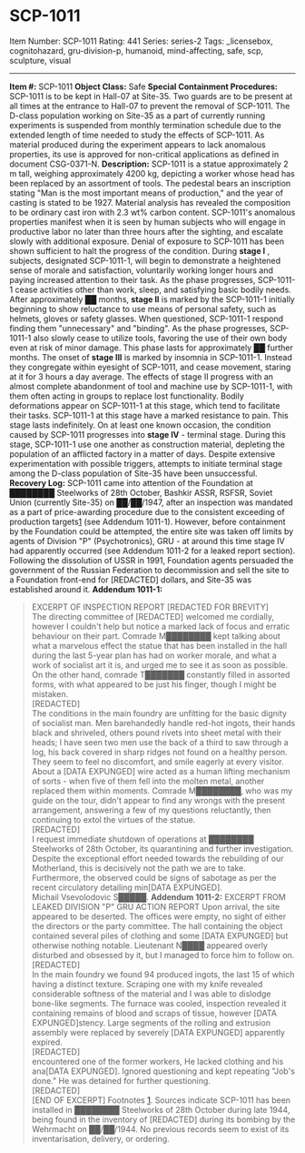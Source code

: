 # SCP-1011
Item Number: SCP-1011
Rating: 441
Series: series-2
Tags: _licensebox, cognitohazard, gru-division-p, humanoid, mind-affecting, safe, scp, sculpture, visual

---

**Item #:** SCP-1011
**Object Class:** Safe
**Special Containment Procedures:** SCP-1011 is to be kept in Hall-07 at Site-35. Two guards are to be present at all times at the entrance to Hall-07 to prevent the removal of SCP-1011. The D-class population working on Site-35 as a part of currently running experiments is suspended from monthly termination schedule due to the extended length of time needed to study the effects of SCP-1011. As material produced during the experiment appears to lack anomalous properties, its use is approved for non-critical applications as defined in document CSG-0371-N.
**Description:** SCP-1011 is a statue approximately 2 m tall, weighing approximately 4200 kg, depicting a worker whose head has been replaced by an assortment of tools. The pedestal bears an inscription stating "Man is the most important means of production," and the year of casting is stated to be 1927. Material analysis has revealed the composition to be ordinary cast iron with 2.3 wt% carbon content.
SCP-1011's anomalous properties manifest when it is seen by human subjects who will engage in productive labor no later than three hours after the sighting, and escalate slowly with additional exposure. Denial of exposure to SCP-1011 has been shown sufficient to halt the progress of the condition.
During **stage I** , subjects, designated SCP-1011-1, will begin to demonstrate a heightened sense of morale and satisfaction, voluntarily working longer hours and paying increased attention to their task. As the phase progresses, SCP-1011-1 cease activities other than work, sleep, and satisfying basic bodily needs.
After approximately ██ months, **stage II** is marked by the SCP-1011-1 initially beginning to show reluctance to use means of personal safety, such as helmets, gloves or safety glasses. When questioned, SCP-1011-1 respond finding them "unnecessary" and "binding". As the phase progresses, SCP-1011-1 also slowly cease to utilize tools, favoring the use of their own body even at risk of minor damage. This phase lasts for approximately ██ further months.
The onset of **stage III** is marked by insomnia in SCP-1011-1. Instead they congregate within eyesight of SCP-1011, and cease movement, staring at it for 3 hours a day average. The effects of stage II progress with an almost complete abandonment of tool and machine use by SCP-1011-1, with them often acting in groups to replace lost functionality. Bodily deformations appear on SCP-1011-1 at this stage, which tend to facilitate their tasks. SCP-1011-1 at this stage have a marked resistance to pain. This stage lasts indefinitely.
On at least one known occasion, the condition caused by SCP-1011 progresses into **stage IV** \- terminal stage. During this stage, SCP-1011-1 use one another as construction material, depleting the population of an afflicted factory in a matter of days. Despite extensive experimentation with possible triggers, attempts to initiate terminal stage among the D-class population of Site-35 have been unsuccessful.
**Recovery Log:** SCP-1011 came into attention of the Foundation at ████████ Steelworks of 28th October, Bashkir ASSR, RSFSR, Soviet Union (currently Site-35) on ██/██/1947, after an inspection was mandated as a part of price-awarding procedure due to the consistent exceeding of production targets[1](javascript:;) (see Addendum 1011-1). However, before containment by the Foundation could be attempted, the entire site was taken off limits by agents of Division "P" (Psychotronics), GRU - at around this time stage IV had apparently occurred (see Addendum 1011-2 for a leaked report section).  
Following the dissolution of USSR in 1991, Foundation agents persuaded the government of the Russian Federation to decommission and sell the site to a Foundation front-end for [REDACTED] dollars, and Site-35 was established around it.
**Addendum 1011-1:**
> EXCERPT OF INSPECTION REPORT
> [REDACTED FOR BREVITY]  
>  The directing committee of [REDACTED] welcomed me cordially, however I couldn't help but notice a marked lack of focus and erratic behaviour on their part. Comrade M████████ kept talking about what a marvelous effect the statue that has been installed in the hall during the last 5-year plan has had on worker morale, and what a work of socialist art it is, and urged me to see it as soon as possible. On the other hand, comrade T███████ constantly filled in assorted forms, with what appeared to be just his finger, though I might be mistaken.  
>  [REDACTED]  
>  The conditions in the main foundry are unfitting for the basic dignity of socialist man. Men barehandedly handle red-hot ingots, their hands black and shriveled, others pound rivets into sheet metal with their heads; I have seen two men use the back of a third to saw through a log, his back covered in sharp ridges not found on a healthy person. They seem to feel no discomfort, and smile eagerly at every visitor. About a [DATA EXPUNGED] wire acted as a human lifting mechanism of sorts - when five of them fell into the molten metal, another replaced them within moments. Comrade M████████, who was my guide on the tour, didn't appear to find any wrongs with the present arrangement, answering a few of my questions reluctantly, then continuing to extol the virtues of the statue.  
>  [REDACTED]  
>  I request immediate shutdown of operations at ████████ Steelworks of 28th October, its quarantining and further investigation. Despite the exceptional effort needed towards the rebuilding of our Motherland, this is decisively not the path we are to take. Furthermore, the observed could be signs of sabotage as per the recent circulatory detailing min[DATA EXPUNGED].  
>  Michail Vsevolodovic S█████.
**Addendum 1011-2:**
> EXCERPT FROM LEAKED DIVISION "P" GRU ACTION REPORT
> Upon arrival, the site appeared to be deserted. The offices were empty, no sight of either the directors or the party committee. The hall containing the object contained several piles of clothing and some [DATA EXPUNGED] but otherwise nothing notable. Lieutenant N████ appeared overly disturbed and obsessed by it, but I managed to force him to follow on.  
>  [REDACTED]  
>  In the main foundry we found 94 produced ingots, the last 15 of which having a distinct texture. Scraping one with my knife revealed considerable softness of the material and I was able to dislodge bone-like segments. The furnace was cooled, inspection revealed it containing remains of blood and scraps of tissue, however [DATA EXPUNGED]stency. Large segments of the rolling and extrusion assembly were replaced by severely [DATA EXPUNGED] apparently expired.  
>  [REDACTED]  
>  encountered one of the former workers, He lacked clothing and his ana[DATA EXPUNGED]. Ignored questioning and kept repeating "Job's done." He was detained for further questioning.  
>  [REDACTED]  
>  [END OF EXCERPT]
Footnotes
[1](javascript:;). Sources indicate SCP-1011 has been installed in ████████ Steelworks of 28th October during late 1944, being found in the inventory of [REDACTED] during its bombing by the Wehrmacht on ██/██/1944. No previous records seem to exist of its inventarisation, delivery, or ordering.
